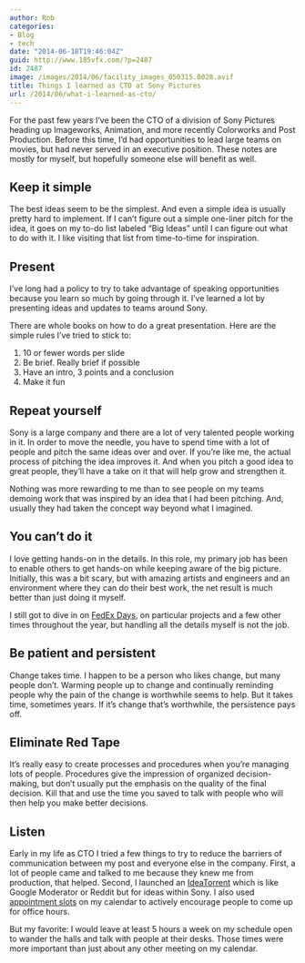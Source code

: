 ```yaml
---
author: Rob
categories:
- Blog
- tech
date: "2014-06-18T19:46:04Z"
guid: http://www.185vfx.com/?p=2487
id: 2487
image: /images/2014/06/facility_images_050315.0028.avif
title: Things I learned as CTO at Sony Pictures
url: /2014/06/what-i-learned-as-cto/
---
```


For the past few years I’ve been the CTO of a division of Sony Pictures heading up Imageworks, Animation, and more recently Colorworks and Post Production. Before this time, I’d had opportunities to lead large teams on movies, but had never served in an executive position. These notes are mostly for myself, but hopefully someone else will benefit as well.

## Keep it simple

The best ideas seem to be the simplest. And even a simple idea is usually pretty hard to implement. If I can’t figure out a simple one-liner pitch for the idea, it goes on my to-do list labeled “Big Ideas” until I can figure out what to do with it. I like visiting that list from time-to-time for inspiration.

## Present

I’ve long had a policy to try to take advantage of speaking opportunities because you learn so much by going through it. I’ve learned a lot by presenting ideas and updates to teams around Sony.

There are whole books on how to do a great presentation. Here are the simple rules I’ve tried to stick to:

1. 10 or fewer words per slide
2. Be brief. Really brief if possible
3. Have an intro, 3 points and a conclusion
4. Make it fun

## Repeat yourself

Sony is a large company and there are a lot of very talented people working in it. In order to move the needle, you have to spend time with a lot of people and pitch the same ideas over and over. If you’re like me, the actual process of pitching the idea improves it. And when you pitch a good idea to great people, they’ll have a take on it that will help grow and strengthen it.

Nothing was more rewarding to me than to see people on my teams demoing work that was inspired by an idea that I had been pitching. And, usually they had taken the concept way beyond what I imagined.

## You can’t do it

I love getting hands-on in the details. In this role, my primary job has been to enable others to get hands-on while keeping aware of the big picture. Initially, this was a bit scary, but with amazing artists and engineers and an environment where they can do their best work, the net result is much better than just doing it myself.

I still got to dive in on [FedEx Days](https://www.atlassian.com/company/about/shipit), on particular projects and a few other times throughout the year, but handling all the details myself is not the job.

## Be patient and persistent

Change takes time. I happen to be a person who likes change, but many people don’t. Warming people up to change and continually reminding people why the pain of the change is worthwhile seems to help. But it takes time, sometimes years. If it’s change that’s worthwhile, the persistence pays off.

## Eliminate Red Tape

It’s really easy to create processes and procedures when you’re managing lots of people. Procedures give the impression of organized decision-making, but don’t usually put the emphasis on the quality of the final decision. Kill that and use the time you saved to talk with people who will then help you make better decisions.

## Listen

Early in my life as CTO I tried a few things to try to reduce the barriers of communication between my post and everyone else in the company. First, a lot of people came and talked to me because they knew me from production, that helped. Second, I launched an [IdeaTorrent](https://www.drupal.org/project/ideatorrent) which is like Google Moderator or Reddit but for ideas within Sony. I also used [appointment slots](http://gmailblog.blogspot.com/2011/06/introducing-appointment-slots-in-google.html) on my calendar to actively encourage people to come up for office hours.

But my favorite: I would leave at least 5 hours a week on my schedule open to wander the halls and talk with people at their desks. Those times were more important than just about any other meeting on my calendar.
